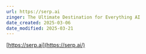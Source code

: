 ```yaml
---
url: https://serp.ai
zinger: The Ultimate Destination for Everything AI
date_created: 2025-03-06
date_modified: 2025-03-21
---
```


[https://serp.ai](https://serp.ai/)

